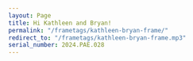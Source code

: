 ```yaml
---
layout: Page
title: Hi Kathleen and Bryan!
permalink: "/frametags/kathleen-bryan-frame/"
redirect_to: "/frametags/kathleen-bryan-frame.mp3"
serial_number: 2024.PAE.028
---
```

